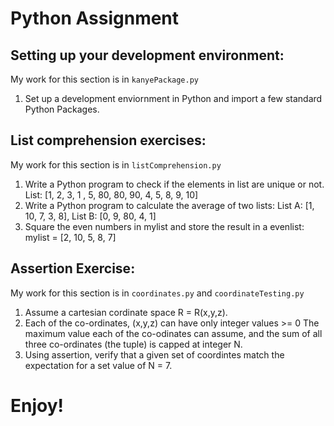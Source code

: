 # Python Assignment

## Setting up your development environment:
My work for this section is in `kanyePackage.py`
1. Set up a development enviornment in Python and import a few standard Python Packages.

## List comprehension exercises:
My work for this section is in `listComprehension.py` 
1. Write a Python program to check if the elements in list are unique or not. List: [1, 2, 3, 1 , 5, 80, 80, 90, 4, 5, 8, 9, 10]
2. Write a Python program to calculate the average of two lists: List A: [1, 10, 7, 3, 8], List B: [0, 9, 80, 4, 1]
3. Square the even numbers in mylist and store the result in a evenlist:  mylist = [2, 10, 5, 8, 7]

## Assertion Exercise:
My work for this section is in `coordinates.py` and `coordinateTesting.py`
1. Assume a cartesian cordinate space R = R(x,y,z).
2. Each of the co-ordinates, (x,y,z) can have only integer values >= 0 The maximum value each of the co-odinates can assume,
and the sum of all three co-ordinates (the tuple) is capped at integer N.
3. Using assertion, verify that a given set of coordintes match the expectation for a set value of N = 7.

# Enjoy!

